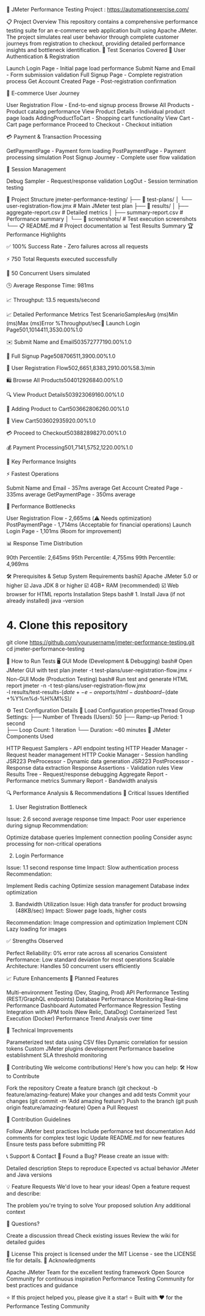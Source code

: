 🚀 JMeter Performance Testing Project : https://automationexercise.com/

📋 Project Overview
This repository contains a comprehensive performance testing suite for an e-commerce web application built using Apache JMeter. The project simulates real user behavior through complete customer journeys from registration to checkout, providing detailed performance insights and bottleneck identification.
🎯 Test Scenarios Covered
🔐 User Authentication & Registration

Launch Login Page - Initial page load performance
Submit Name and Email - Form submission validation
Full Signup Page - Complete registration process
Get Account Created Page - Post-registration confirmation

🛒 E-commerce User Journey

User Registration Flow - End-to-end signup process
Browse All Products - Product catalog performance
View Product Details - Individual product page loads
AddingProductToCart - Shopping cart functionality
View Cart - Cart page performance
Proceed to Checkout - Checkout initiation

💳 Payment & Transaction Processing

GetPaymentPage - Payment form loading
PostPaymentPage - Payment processing simulation
Post Signup Journey - Complete user flow validation

🔄 Session Management

Debug Sampler - Request/response validation
LogOut - Session termination testing

📁 Project Structure
jmeter-performance-testing/
├── 📂 test-plans/
│   └── user-registration-flow.jmx          # Main JMeter test plan
├── 📂 results/
│   ├── aggregate-report.csv                # Detailed metrics
│   ├── summary-report.csv                  # Performance summary
│   └── 📂 screenshots/                     # Test execution screenshots
└── 📋 README.md                            # Project documentation
📊 Test Results Summary
🏆 Performance Highlights

✅ 100% Success Rate - Zero failures across all requests

⚡ 750 Total Requests executed successfully

👥 50 Concurrent Users simulated

🕒 Average Response Time: 981ms

📈 Throughput: 13.5 requests/second

📈 Detailed Performance Metrics
Test ScenarioSamplesAvg (ms)Min (ms)Max (ms)Error %Throughput/sec🚀 Launch Login Page501,1014411,3530.00%1.0

✉️ Submit Name and Email503572777190.00%1.0

📝 Full Signup Page508706511,3900.00%1.0

👤 User Registration Flow502,6651,8383,2910.00%58.3/min

🛍️ Browse All Products504012926840.00%1.0

🔍 View Product Details503923069160.00%1.0

🛒 Adding Product to Cart503662806260.00%1.0

👀 View Cart503602935920.00%1.0

💳 Proceed to Checkout503882898270.00%1.0

💰 Payment Processing501,7141,5752,1220.00%1.0

🎯 Key Performance Insights

⚡ Fastest Operations

Submit Name and Email - 357ms average
Get Account Created Page - 335ms average
GetPaymentPage - 350ms average

🐌 Performance Bottlenecks

User Registration Flow - 2,665ms (⚠️ Needs optimization)
PostPaymentPage - 1,714ms (Acceptable for financial operations)
Launch Login Page - 1,101ms (Room for improvement)

📊 Response Time Distribution

90th Percentile: 2,645ms
95th Percentile: 4,755ms
99th Percentile: 4,969ms

🛠️ Prerequisites & Setup
System Requirements
bash☑️ Apache JMeter 5.0 or higher
☑️ Java JDK 8 or higher
☑️ 4GB+ RAM (recommended)
☑️ Web browser for HTML reports
Installation Steps
bash# 1. Install Java (if not already installed)
java -version

# 4. Clone this repository
git clone https://github.com/yourusername/jmeter-performance-testing.git
cd jmeter-performance-testing

🚀 How to Run Tests
🖥️ GUI Mode (Development & Debugging)
bash# Open JMeter GUI with test plan
jmeter -t test-plans/user-registration-flow.jmx
⚡ Non-GUI Mode (Production Testing)
bash# Run test and generate HTML report
jmeter -n -t test-plans/user-registration-flow.jmx \
       -l results/test-results-$(date +%Y%m%d-%H%M%S).jtl \
       -e -o reports/html-dashboard-$(date +%Y%m%d-%H%M%S)/

⚙️ Test Configuration Details
👥 Load Configuration
propertiesThread Group Settings:
├── Number of Threads (Users): 50
├── Ramp-up Period: 1 second  
├── Loop Count: 1 iteration
└── Duration: ~60 minutes
🔧 JMeter Components Used

HTTP Request Samplers - API endpoint testing
HTTP Header Manager - Request header management
HTTP Cookie Manager - Session handling
JSR223 PreProcessor - Dynamic data generation
JSR223 PostProcessor - Response data extraction
Response Assertions - Validation rules
View Results Tree - Request/response debugging
Aggregate Report - Performance metrics
Summary Report - Bandwidth analysis

🔍 Performance Analysis & Recommendations
🚨 Critical Issues Identified
1. User Registration Bottleneck

Issue: 2.6 second average response time
Impact: Poor user experience during signup
Recommendation:

Optimize database queries
Implement connection pooling
Consider async processing for non-critical operations

2. Login Performance

Issue: 1.1 second response time
Impact: Slow authentication process
Recommendation:

Implement Redis caching
Optimize session management
Database index optimization

3. Bandwidth Utilization
Issue: High data transfer for product browsing (48KB/sec)
Impact: Slower page loads, higher costs

Recommendation:
Image compression and optimization
Implement CDN
Lazy loading for images

✅ Strengths Observed

Perfect Reliability: 0% error rate across all scenarios
Consistent Performance: Low standard deviation for most operations
Scalable Architecture: Handles 50 concurrent users efficiently

📈 Future Enhancements
🎯 Planned Features

 Multi-environment Testing (Dev, Staging, Prod)
 API Performance Testing (REST/GraphQL endpoints)
 Database Performance Monitoring
 Real-time Performance Dashboard
 Automated Performance Regression Testing
 Integration with APM tools (New Relic, DataDog)
 Containerized Test Execution (Docker)
 Performance Trend Analysis over time

🔧 Technical Improvements

 Parameterized test data using CSV files
 Dynamic correlation for session tokens
 Custom JMeter plugins development
 Performance baseline establishment
 SLA threshold monitoring

🤝 Contributing
We welcome contributions! Here's how you can help:
🛠️ How to Contribute

Fork the repository
Create a feature branch (git checkout -b feature/amazing-feature)
Make your changes and add tests
Commit your changes (git commit -m 'Add amazing feature')
Push to the branch (git push origin feature/amazing-feature)
Open a Pull Request

📝 Contribution Guidelines

Follow JMeter best practices
Include performance test documentation
Add comments for complex test logic
Update README.md for new features
Ensure tests pass before submitting PR

📞 Support & Contact
🐛 Found a Bug?
Please create an issue with:

Detailed description
Steps to reproduce
Expected vs actual behavior
JMeter and Java versions

💡 Feature Requests
We'd love to hear your ideas! Open a feature request and describe:

The problem you're trying to solve
Your proposed solution
Any additional context

📧 Questions?

Create a discussion thread
Check existing issues
Review the wiki for detailed guides

📄 License
This project is licensed under the MIT License - see the LICENSE file for details.
🙏 Acknowledgments

Apache JMeter Team for the excellent testing framework
Open Source Community for continuous inspiration
Performance Testing Community for best practices and guidance


⭐ If this project helped you, please give it a star! ⭐
Built with ❤️ for the Performance Testing Community
